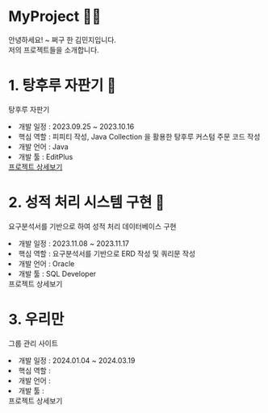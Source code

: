# MyProject 🙋‍♀️ 
안녕하세요! ~ 쩌구 한 김민지입니다. <br>
저의 프로젝트들을 소개합니다.

# 1. 탕후루 자판기 🍡
탕후루 자판기
<li> 개발 일정 : 2023.09.25 ~ 2023.10.16</li>
<li> 핵심 역할 : 피피티 작성, Java Collection 을 활용한 탕후루 커스텀 주문 코드 작성 </li>
<li> 개발 언어 : Java </li>
<li> 개발 툴 : EditPlus </li>
<a href="https://github.com/mjkim05/Java_01_semi_project.git">프로젝트 상세보기</a>

# 2. 성적 처리 시스템 구현 💯
요구분석서를 기반으로 하여 성적 처리 데이터베이스 구현
<li> 개발 일정 : 2023.11.08 ~ 2023.11.17</li>
<li> 핵심 역할 : 요구분석서를 기반으로 ERD 작성 및 쿼리문 작성 </li>
<li> 개발 언어 : Oracle </li>
<li> 개발 툴 : SQL Developer </li>
<a>프로젝트 상세보기</a>

# 3. 우리만
그룹 관리 사이트
<li> 개발 일정 : 2024.01.04 ~ 2024.03.19</li>
<li> 핵심 역할 :  </li>
<li> 개발 언어 :  </li>
<li> 개발 툴 :  </li>
<a>프로젝트 상세보기</a>
